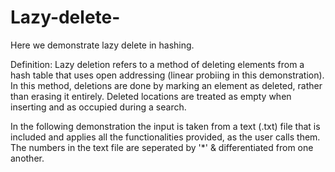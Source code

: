 # Lazy-delete-

Here we demonstrate lazy delete in hashing.

Definition: Lazy deletion refers to a method of deleting elements from a hash table that uses open addressing (linear probiing in this demonstration). In this method, deletions are done by marking an element as deleted, rather than erasing it entirely. Deleted locations are treated as empty when inserting and as occupied during a search.

In the following demonstration the input is taken from a text (.txt) file that is included and applies all the functionalities provided, as the user calls them. The numbers in the text file are seperated by '*' & differentiated from one another.
